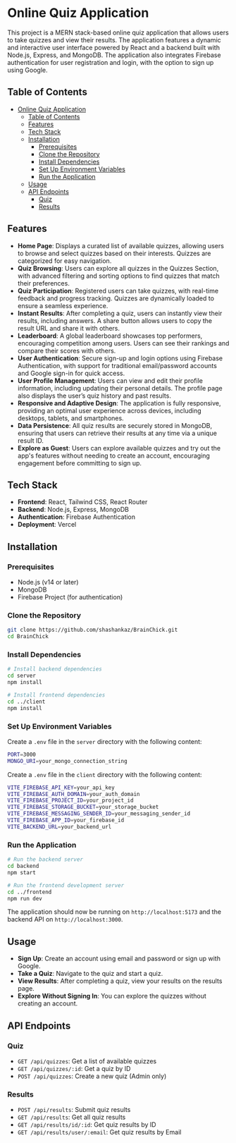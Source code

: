 # Online Quiz Application

This project is a MERN stack-based online quiz application that allows users to take quizzes and view their results. The application features a dynamic and interactive user interface powered by React and a backend built with Node.js, Express, and MongoDB. The application also integrates Firebase authentication for user registration and login, with the option to sign up using Google.

## Table of Contents

- [Online Quiz Application](#online-quiz-application)
  - [Table of Contents](#table-of-contents)
  - [Features](#features)
  - [Tech Stack](#tech-stack)
  - [Installation](#installation)
    - [Prerequisites](#prerequisites)
    - [Clone the Repository](#clone-the-repository)
    - [Install Dependencies](#install-dependencies)
    - [Set Up Environment Variables](#set-up-environment-variables)
    - [Run the Application](#run-the-application)
  - [Usage](#usage)
  - [API Endpoints](#api-endpoints)
    - [Quiz](#quiz)
    - [Results](#results)

## Features

- **Home Page**: Displays a curated list of available quizzes, allowing users to browse and select quizzes based on their interests. Quizzes are categorized for easy navigation.
- **Quiz Browsing**: Users can explore all quizzes in the Quizzes Section, with advanced filtering and sorting options to find quizzes that match their preferences.
- **Quiz Participation**: Registered users can take quizzes, with real-time feedback and progress tracking. Quizzes are dynamically loaded to ensure a seamless experience.
- **Instant Results**: After completing a quiz, users can instantly view their results, including answers. A share button allows users to copy the result URL and share it with others.
- **Leaderboard**: A global leaderboard showcases top performers, encouraging competition among users. Users can see their rankings and compare their scores with others.
- **User Authentication**: Secure sign-up and login options using Firebase Authentication, with support for traditional email/password accounts and Google sign-in for quick access.
- **User Profile Management**: Users can view and edit their profile information, including updating their personal details. The profile page also displays the user’s quiz history and past results.
- **Responsive and Adaptive Design**: The application is fully responsive, providing an optimal user experience across devices, including desktops, tablets, and smartphones.
- **Data Persistence**: All quiz results are securely stored in MongoDB, ensuring that users can retrieve their results at any time via a unique result ID.
- **Explore as Guest**: Users can explore available quizzes and try out the app's features without needing to create an account, encouraging engagement before committing to sign up.

## Tech Stack

- **Frontend**: React, Tailwind CSS, React Router
- **Backend**: Node.js, Express, MongoDB
- **Authentication**: Firebase Authentication
- **Deployment**: Vercel

## Installation

### Prerequisites

- Node.js (v14 or later)
- MongoDB
- Firebase Project (for authentication)

### Clone the Repository

```bash
git clone https://github.com/shashankaz/BrainChick.git
cd BrainChick
```

### Install Dependencies

```bash
# Install backend dependencies
cd server
npm install

# Install frontend dependencies
cd ../client
npm install
```

### Set Up Environment Variables

Create a `.env` file in the `server` directory with the following content:

```bash
PORT=3000
MONGO_URI=your_mongo_connection_string
```

Create a `.env` file in the `client` directory with the following content:

```bash
VITE_FIREBASE_API_KEY=your_api_key
VITE_FIREBASE_AUTH_DOMAIN=your_auth_domain
VITE_FIREBASE_PROJECT_ID=your_project_id
VITE_FIREBASE_STORAGE_BUCKET=your_storage_bucket
VITE_FIREBASE_MESSAGING_SENDER_ID=your_messaging_sender_id
VITE_FIREBASE_APP_ID=your_firebase_id
VITE_BACKEND_URL=your_backend_url
```

### Run the Application

```bash
# Run the backend server
cd backend
npm start

# Run the frontend development server
cd ../frontend
npm run dev
```

The application should now be running on `http://localhost:5173` and the backend API on `http://localhost:3000`.

## Usage

- **Sign Up**: Create an account using email and password or sign up with Google.
- **Take a Quiz**: Navigate to the quiz and start a quiz.
- **View Results**: After completing a quiz, view your results on the results page.
- **Explore Without Signing In**: You can explore the quizzes without creating an account.

## API Endpoints

### Quiz

- `GET /api/quizzes`: Get a list of available quizzes
- `GET /api/quizzes/:id`: Get a quiz by ID
- `POST /api/quizzes`: Create a new quiz (Admin only)

### Results

- `POST /api/results`: Submit quiz results
- `GET /api/results`: Get all quiz results
- `GET /api/results/id/:id`: Get quiz results by ID
- `GET /api/results/user/:email`: Get quiz results by Email
